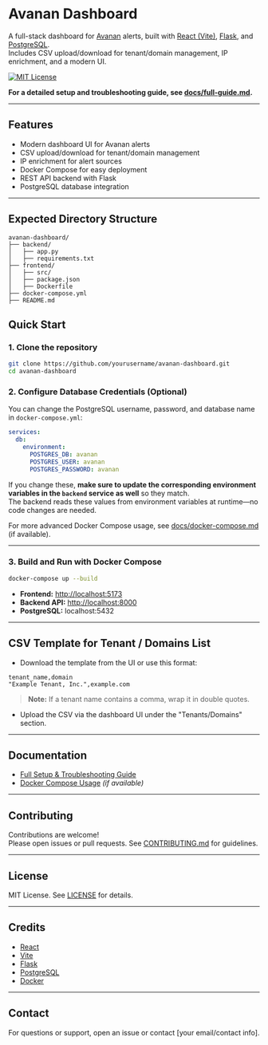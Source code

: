 # Avanan Dashboard

A full-stack dashboard for [Avanan](https://www.avanan.com/) alerts, built with [React (Vite)](https://vitejs.dev/), [Flask](https://flask.palletsprojects.com/), and [PostgreSQL](https://www.postgresql.org/).  
Includes CSV upload/download for tenant/domain management, IP enrichment, and a modern UI.

[![MIT License](https://img.shields.io/badge/license-MIT-green.svg)](LICENSE)

**For a detailed setup and troubleshooting guide, see [docs/full-guide.md](docs/full-guide.md).**

---

## Features

- Modern dashboard UI for Avanan alerts
- CSV upload/download for tenant/domain management
- IP enrichment for alert sources
- Docker Compose for easy deployment
- REST API backend with Flask
- PostgreSQL database integration

---

## Expected Directory Structure

```
avanan-dashboard/
├── backend/
│   ├── app.py
│   ├── requirements.txt
├── frontend/
│   ├── src/
│   ├── package.json
│   ├── Dockerfile
├── docker-compose.yml
├── README.md
```

## Quick Start

### 1. Clone the repository

```sh
git clone https://github.com/yourusername/avanan-dashboard.git
cd avanan-dashboard
```

### 2. Configure Database Credentials (Optional)

You can change the PostgreSQL username, password, and database name in `docker-compose.yml`:

```yaml
services:
  db:
    environment:
      POSTGRES_DB: avanan
      POSTGRES_USER: avanan
      POSTGRES_PASSWORD: avanan
```

If you change these, **make sure to update the corresponding environment variables in the `backend` service as well** so they match.  
The backend reads these values from environment variables at runtime—no code changes are needed.

For more advanced Docker Compose usage, see [docs/docker-compose.md](docs/docker-compose.md) (if available).

---

### 3. Build and Run with Docker Compose

```sh
docker-compose up --build
```

- **Frontend:** [http://localhost:5173](http://localhost:5173)
- **Backend API:** [http://localhost:8000](http://localhost:8000)
- **PostgreSQL:** localhost:5432

---

## CSV Template for Tenant / Domains List

- Download the template from the UI or use this format:

```csv
tenant_name,domain
"Example Tenant, Inc.",example.com
```

> **Note:** If a tenant name contains a comma, wrap it in double quotes.

- Upload the CSV via the dashboard UI under the "Tenants/Domains" section.

---

## Documentation

- [Full Setup & Troubleshooting Guide](docs/full-guide.md)
- [Docker Compose Usage](docs/docker-compose.md) *(if available)*

---

## Contributing

Contributions are welcome!  
Please open issues or pull requests. See [CONTRIBUTING.md](CONTRIBUTING.md) for guidelines.

---

## License

MIT License. See [LICENSE](LICENSE) for details.

---

## Credits

- [React](https://react.dev/)
- [Vite](https://vitejs.dev/)
- [Flask](https://flask.palletsprojects.com/)
- [PostgreSQL](https://www.postgresql.org/)
- [Docker](https://www.docker.com/)

---

## Contact

For questions or support, open an issue or contact [your email/contact info].